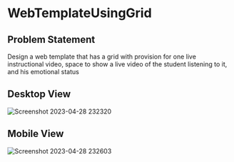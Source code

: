 # WebTemplateUsingGrid
## Problem Statement
Design a web template that has a grid with provision for one live instructional video, space to show a live video of the student listening to it, and his emotional status


## Desktop View
![Screenshot 2023-04-28 232320](https://user-images.githubusercontent.com/90702705/235219143-5bb0cc11-212b-4fd2-9676-81e0952d0af3.png)

## Mobile View
![Screenshot 2023-04-28 232603](https://user-images.githubusercontent.com/90702705/235219635-5b3b3563-49d3-42b0-9abf-9aa40294c3ca.png)


